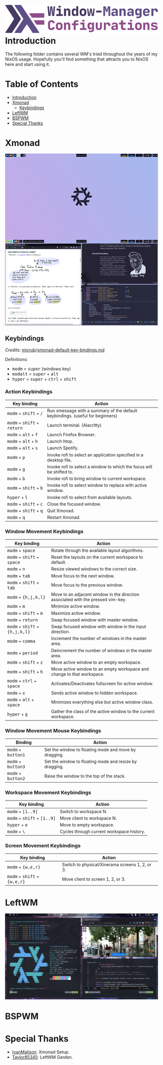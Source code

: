 <img alt="WM-related Configurations" src="../../assets/wm-related.png" align="left">

# Introduction
The following folder contains several WM's tried throughout the years of my NixOS usage. Hopefully you'll find something that attracts you to NixOS here and start using it.

# Table of Contents
- [Introduction](#introduction)
- [Xmonad](#xmonad)
  - [Keybindings](#keybindings)
- [LeftWM](#leftwm)
- [BSPWM](#bspwm)
- [Special Thanks](#special-thanks)

# Xmonad
<img alt="Xmonad Desktop" src="../../assets/xmonad-desktop.png" align="center">

## Keybindings
*Credits:* [micrub](https://gist.github.com)/[xmonad-default-key-bindings.md](https://gist.github.com/micrub/aeebe7eb4d2df9e5e203e76a0fd89542)

Definitions:
- <kbd>modm</kbd> = <kbd>super</kbd> (windows key)
- <kbd>modalt</kbd> = <kbd>super</kbd> + <kbd>alt</kbd>
- <kbd>hyper</kbd> = <kbd>super</kbd> + <kbd>ctrl</kbd> + <kbd>shift</kbd>

### Action Keybindings

| Key binding                                            | Action                                                                         |
|--------------------------------------------------------|--------------------------------------------------------------------------------|
| <kbd>modm</kbd> + <kbd>shift</kbd> + <kbd>/</kbd>      | Run xmessage with a summary of the default keybindings. (useful for beginners) |
| <kbd>modm</kbd> + <kbd>shift</kbd> + <kbd>return</kbd> | Launch terminal. (Alacritty)                                                   |
| <kbd>modm</kbd> + <kbd>alt</kbd> + <kbd>f</kbd>        | Launch Firefox Browser.                                                        |
| <kbd>modm</kbd> + <kbd>alt</kbd> + <kbd>h</kbd>        | Launch htop.                                                                   |
| <kbd>modm</kbd> + <kbd>alt</kbd> + <kbd>s</kbd>        | Launch Spotify.                                                                |
| <kbd>modm</kbd> + <kbd>p</kbd>                         | Invoke rofi to select an application specified in a desktop file.              |
| <kbd>modm</kbd> + <kbd>g</kbd>                         | Invoke rofi to select a window to which the focus will be shifted to.          |
| <kbd>modm</kbd> + <kbd>b</kbd>                         | Invoke rofi to bring window to current workspace.                              |
| <kbd>modm</kbd> + <kbd>shift</kbd> + <kbd>b</kbd>      | Invoke rofi to select window to replace with active window.                    |
| <kbd>hyper</kbd> + <kbd>l</kbd>                        | Invoke rofi to select from available layouts.                                  |
| <kbd>modm</kbd> + <kbd>shift</kbd> + <kbd>c</kbd>      | Close the focused window.                                                      |
| <kbd>modm</kbd> + <kbd>shift</kbd> + <kbd>q</kbd>      | Quit Xmonad.                                                                   |
| <kbd>modm</kbd> + <kbd>q</kbd>                         | Restart Xmonad.                                                                |

### Window Movement Keybindings

| Key binding                                               | Action                                                                           |
|-----------------------------------------------------------|----------------------------------------------------------------------------------|
| <kbd>modm</kbd> + <kbd>space</kbd>                        | Rotate through the available layout algorithms.                                  |
| <kbd>modm</kbd> + <kbd>shift</kbd> + <kbd>space</kbd>     | Reset the layouts on the current workspace to default.                           |
| <kbd>modm</kbd> + <kbd>n</kbd>                            | Resize viewed windows to the correct size.                                       |
| <kbd>modm</kbd> + <kbd>tab</kbd>                          | Move focus to the next window.                                                   |
| <kbd>modm</kbd> + <kbd>shift</kbd> + <kbd>tab</kbd>       | Move focus to the previous window.                                               |
| <kbd>modm</kbd> + <kbd>{h,j,k,l}</kbd>                    | Move to an adjacent window in the direction associated with the pressed vim-key. |
| <kbd>modm</kbd> + <kbd>m</kbd>                            | Minimize active window.                                                          |
| <kbd>modm</kbd> + <kbd>shift</kbd> + <kbd>m</kbd>         | Maximize active window.                                                          |
| <kbd>modm</kbd> + <kbd>return</kbd>                       | Swap focused window with master window.                                          |
| <kbd>modm</kbd> + <kbd>shift</kbd> + <kbd>{h,j,k,l}</kbd> | Swap focused window with window in the input direction.                          |
| <kbd>modm</kbd> + <kbd>comma</kbd>                        | Increment the number of windows in the master area.                              |
| <kbd>modm</kbd> + <kbd>period</kbd>                       | Deincrement the number of windows in the master area.                            |
| <kbd>modm</kbd> + <kbd>shift</kbd> + <kbd>z</kbd>         | Move active window to an empty workspace.                                        |
| <kbd>modm</kbd> + <kbd>shift</kbd> + <kbd>h</kbd>         | Move active window to an empty workspace and change to that workspace.           |
| <kbd>modm</kbd> + <kbd>ctrl</kbd> + <kbd>space</kbd>      | Activates/Deactivates fullscreen for active window.                              |
| <kbd>modm</kbd> + <kbd>x</kbd>                            | Sends active window to hidden workspace.                                         |
| <kbd>modm</kbd> + <kbd>alt</kbd> + <kbd>space</kbd>       | Minimizes everything else but active window class.                               |
| <kbd>hyper</kbd> + <kbd>g</kbd>                           | Gather the class of the active window to the current workspace.                  |

### Window Movement Mouse Keybindings

| Binding                              | Action                                                  |
|--------------------------------------|---------------------------------------------------------|
| <kbd>modm</kbd> + <kbd>button1</kbd> | Set the window to floating mode and move by dragging.   |
| <kbd>modm</kbd> + <kbd>button3</kbd> | Set the window to floating mode and resize by dragging. |
| <kbd>modm</kbd> + <kbd>button2</kbd> | Raise the window to the top of the stack.               |

### Workspace Movement Keybindings

| Key binding                                            | Action                                    |
|--------------------------------------------------------|-------------------------------------------|
| <kbd>modm</kbd> + <kbd>[1..9]</kbd>                    | Switch to workspace N.                    |
| <kbd>modm</kbd> + <kbd>shift</kbd> + <kbd>[1..9]</kbd> | Move client to workspace N.               |
| <kbd>hyper</kbd> + <kbd>e                              | Move to empty workspace.                  |
| <kbd>modm</kbd> + <kbd>\\</kbd>                        | Cycles through current workspace history. |

### Screen Movement Keybindings

| Key binding                                             | Action                                          |
|---------------------------------------------------------|-------------------------------------------------|
| <kbd>modm</kbd> + <kbd>{w,e,r}</kbd>                    | Switch to physical/Xinerama screens 1, 2, or 3. |
| <kbd>modm</kbd> + <kbd>shift</kbd> + <kbd>{w,e,r}</kbd> | Move client to screen 1, 2, or 3.               |

# LeftWM
<img alt="Xmonad Desktop" src="../../assets/leftwm-desktop.png" align="center">

# BSPWM

# Special Thanks
- [IvanMalison](https://github.com/IvanMalison): Xmonad Setup.
- [Taylor85345](https://github.com/taylor85345/leftwm-theme-garden): LeftWM Garden.
